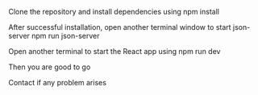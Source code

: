 Clone the repository and
install dependencies using npm install

After successful installation, open another terminal window to start json-server
npm run json-server

Open another terminal to start the React app using npm run dev

Then you are good to go

Contact if any problem arises
